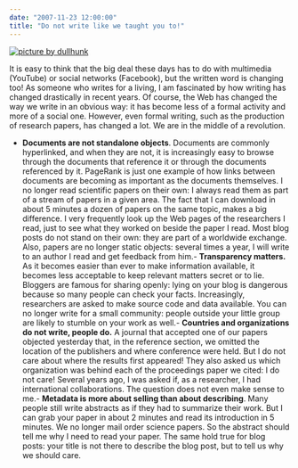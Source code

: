 ```yaml
---
date: "2007-11-23 12:00:00"
title: "Do not write like we taught you to!"
---
```



<a href="http://www.flickr.com/photos/dullhunk/337856321/sizes/s/"><img decoding="async" src="http://farm1.static.flickr.com/153/337856321_e0529fa041_m.jpg" alt="picture by dullhunk" /></a>

It is easy to think that the big deal these days has to do with multimedia (YouTube) or social networks (Facebook), but the written word is changing too! As someone who writes for a living, I am fascinated by how writing has changed drastically in recent years. Of course, the Web has changed the way we write in an obvious way: it has become less of a formal activity and more of a social one. However, even formal writing, such as the production of research papers, has changed a lot. We are in the middle of a revolution.

- __Documents are not standalone objects__. Documents are commonly hyperlinked, and when they are not, it is increasingly easy to browse through the documents that reference it or through the documents referenced by it. PageRank is just one example of how links between documents are becoming as important as the documents themselves. I no longer read scientific papers on their own: I always read them as part of a stream of papers in a given area. The fact that I can download in about 5 minutes a dozen of papers on the same topic, makes a big difference. I very frequently look up the Web pages of the researchers I read, just to see what they worked on beside the paper I read. Most blog posts do not stand on their own: they are part of a worldwide exchange. Also, papers are no longer static objects: several times a year, I will write to an author I read and get feedback from him.- __Transparency matters.__ As it becomes easier than ever to make information available, it becomes less acceptable to keep relevant matters secret or to lie. Bloggers are famous for sharing openly: lying on your blog is dangerous because so many people can check your facts. Increasingly, researchers are asked to make source code and data available. You can no longer write for a small community: people outside your little group are likely to stumble on your work as well.- __Countries and organizations do not write, people do.__ A journal that accepted one of our papers objected yesterday that, in the reference section, we omitted the location of the publishers and where conference were held. But I do not care about where the results first appeared! They also asked us which organization was behind each of the proceedings paper we cited: I do not care! Several years ago, I was asked if, as a researcher, I had international collaborations. The question does not even make sense to me.- __Metadata is more about selling than about describing__. Many people still write abstracts as if they had to summarize their work. But I can grab your paper in about 2 minutes and read its introduction in 5 minutes. We no longer mail order science papers. So the abstract should tell me why I need to read your paper. The same hold true for blog posts: your title is not there to describe the blog post, but to tell us why we should care.

